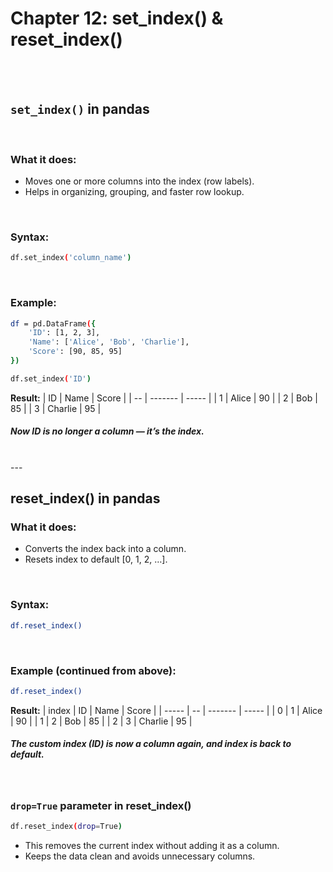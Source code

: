 #
# Chapter 12: set_index() & reset_index() 

<br>
<br>

## `set_index()` in pandas
<br>

### What it does:
- Moves one or more columns into the index (row labels).
- Helps in organizing, grouping, and faster row lookup.

<br>

### Syntax:
```bash
df.set_index('column_name')
```
<br>

### Example:
```bash
df = pd.DataFrame({
    'ID': [1, 2, 3],
    'Name': ['Alice', 'Bob', 'Charlie'],
    'Score': [90, 85, 95]
})

df.set_index('ID')
```
**Result:**
| ID | Name    | Score |
| -- | ------- | ----- |
| 1  | Alice   | 90    |
| 2  | Bob     | 85    |
| 3  | Charlie | 95    |
##### Now ID is no longer a column — it’s the index.
<br>
---
<br>

## reset_index() in pandas
### What it does:
- Converts the index back into a column.
- Resets index to default [0, 1, 2, …].
<br>

### Syntax:
```bash
df.reset_index()
```
<br>

### Example (continued from above):
```bash
df.reset_index()
```
**Result:**
| index | ID | Name    | Score |
| ----- | -- | ------- | ----- |
| 0     | 1  | Alice   | 90    |
| 1     | 2  | Bob     | 85    |
| 2     | 3  | Charlie | 95    |
##### The custom index (ID) is now a column again, and index is back to default.
<br>

### `drop=True` parameter in reset_index()
```bash
df.reset_index(drop=True)
```
- This removes the current index without adding it as a column.
- Keeps the data clean and avoids unnecessary columns.








